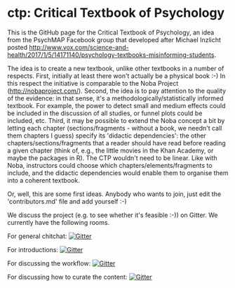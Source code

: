 # ctp: Critical Textbook of Psychology

This is the GitHub page for the Critical Textbook of Psychology, an idea from the PsychMAP Facebook group that developed after Michael Inzlicht posted http://www.vox.com/science-and-health/2017/1/5/14171140/psychology-textbooks-misinforming-students.

The idea is to create a new textbook, unlike other textbooks in a number of respects. First, initially at least there won't actually be a physical book :-) In this respect the initiative is comparable to the Noba Project (http://nobaproject.com/). Second, the idea is to pay attention to the quality of the evidence: in that sense, it's a methodologically/statistically informed textbook. For example, the power to detect small and medium effects could be included in the discussion of all studies, or funnel plots could be included, etc. Third, it may be possible to extend the Noba concept a bit by letting each chapter (sections/fragments - without a book, we needn't call them chapters I guess) specify its 'didactic dependencies': the other chapters/sections/fragments that a reader should have read before reading a given chapter (think of, e.g., the little movies in the Khan Academy, or maybe the packages in R). The CTP wouldn't need to be linear. Like with Noba, instructors could choose which chapters/elements/fragments to include, and the didactic dependencies would enable them to organise them into a coherent textbook.

Or, well, this are some first ideas. Anybody who wants to join, just edit the 'contributors.md' file and add yourself :-)

We discuss the project (e.g. to see whether it's feasible :-)) on Gitter. We currently have the following rooms.

For general chitchat: [![Gitter](https://img.shields.io/badge/gitter-Lobby-1dce73.svg)](https://gitter.im/ctpsy/Lobby?utm_source=badge&utm_medium=badge&utm_campaign=pr-badge&utm_content=body_badge)

For introductions: [![Gitter](https://img.shields.io/badge/gitter-Introductions-1dce73.svg)](https://gitter.im/ctpsy/Introductions?utm_source=badge&utm_medium=badge&utm_campaign=pr-badge&utm_content=body_badge)

For discussing the workflow: [![Gitter](https://img.shields.io/badge/gitter-Workflow-1dce73.svg)](https://gitter.im/ctpsy/Workflow?utm_source=badge&utm_medium=badge&utm_campaign=pr-badge&utm_content=body_badge)

For discussing how to curate the content: [![Gitter](https://img.shields.io/badge/gitter-Curation-1dce73.svg)](https://gitter.im/ctpsy/Curation?utm_source=badge&utm_medium=badge&utm_campaign=pr-badge&utm_content=body_badge)

